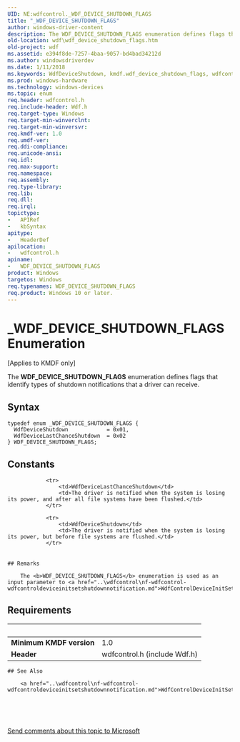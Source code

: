 ```yaml
---
UID: NE:wdfcontrol._WDF_DEVICE_SHUTDOWN_FLAGS
title: "_WDF_DEVICE_SHUTDOWN_FLAGS"
author: windows-driver-content
description: The WDF_DEVICE_SHUTDOWN_FLAGS enumeration defines flags that identify types of shutdown notifications that a driver can receive.
old-location: wdf\wdf_device_shutdown_flags.htm
old-project: wdf
ms.assetid: e394f8de-7257-4baa-9057-bd4bad34212d
ms.author: windowsdriverdev
ms.date: 1/11/2018
ms.keywords: WdfDeviceShutdown, kmdf.wdf_device_shutdown_flags, wdfcontrol/WdfDeviceLastChanceShutdown, WdfDeviceLastChanceShutdown, WDF_DEVICE_SHUTDOWN_FLAGS, DFDeviceObjectControllerDevObjRef_67312956-1032-4272-9b69-ed1674b5e951.xml, _WDF_DEVICE_SHUTDOWN_FLAGS, wdf.wdf_device_shutdown_flags, WDF_DEVICE_SHUTDOWN_FLAGS enumeration, wdfcontrol/WdfDeviceShutdown, wdfcontrol/WDF_DEVICE_SHUTDOWN_FLAGS
ms.prod: windows-hardware
ms.technology: windows-devices
ms.topic: enum
req.header: wdfcontrol.h
req.include-header: Wdf.h
req.target-type: Windows
req.target-min-winverclnt: 
req.target-min-winversvr: 
req.kmdf-ver: 1.0
req.umdf-ver: 
req.ddi-compliance: 
req.unicode-ansi: 
req.idl: 
req.max-support: 
req.namespace: 
req.assembly: 
req.type-library: 
req.lib: 
req.dll: 
req.irql: 
topictype:
-	APIRef
-	kbSyntax
apitype:
-	HeaderDef
apilocation:
-	wdfcontrol.h
apiname:
-	WDF_DEVICE_SHUTDOWN_FLAGS
product: Windows
targetos: Windows
req.typenames: WDF_DEVICE_SHUTDOWN_FLAGS
req.product: Windows 10 or later.
---
```


# _WDF_DEVICE_SHUTDOWN_FLAGS Enumeration
<p class="CCE_Message">[Applies to KMDF only]

The <b>WDF_DEVICE_SHUTDOWN_FLAGS</b> enumeration defines flags that identify types of shutdown notifications that a driver can receive.

## Syntax
````
typedef enum _WDF_DEVICE_SHUTDOWN_FLAGS { 
  WdfDeviceShutdown            = 0x01,
  WdfDeviceLastChanceShutdown  = 0x02
} WDF_DEVICE_SHUTDOWN_FLAGS;
````

## Constants

<table>
            
                <tr>
                    <td>WdfDeviceLastChanceShutdown</td>
                    <td>The driver is notified when the system is losing its power, and after all file systems have been flushed.</td>
                </tr>
            
                <tr>
                    <td>WdfDeviceShutdown</td>
                    <td>The driver is notified when the system is losing its power, but before file systems are flushed.</td>
                </tr>
</table>

    ## Remarks

        The <b>WDF_DEVICE_SHUTDOWN_FLAGS</b> enumeration is used as an input parameter to <a href="..\wdfcontrol\nf-wdfcontrol-wdfcontroldeviceinitsetshutdownnotification.md">WdfControlDeviceInitSetShutdownNotification</a>.

## Requirements
| &nbsp; | &nbsp; |
| ---- |:---- |
| **Minimum KMDF version** | 1.0 |
| **Header** | wdfcontrol.h (include Wdf.h) |

    ## See Also

        <a href="..\wdfcontrol\nf-wdfcontrol-wdfcontroldeviceinitsetshutdownnotification.md">WdfControlDeviceInitSetShutdownNotification</a>

 

 

<a href="mailto:wsddocfb@microsoft.com?subject=Documentation%20feedback [wdf\wdf]:%20WDF_DEVICE_SHUTDOWN_FLAGS enumeration%20 RELEASE:%20(1/11/2018)&amp;body=%0A%0APRIVACY STATEMENT%0A%0AWe use your feedback to improve the documentation. We don't use your email address for any other purpose, and we'll remove your email address from our system after the issue that you're reporting is fixed. While we're working to fix this issue, we might send you an email message to ask for more info. Later, we might also send you an email message to let you know that we've addressed your feedback.%0A%0AFor more info about Microsoft's privacy policy, see http://privacy.microsoft.com/en-us/default.aspx." title="Send comments about this topic to Microsoft">Send comments about this topic to Microsoft</a>
